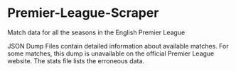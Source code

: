 # Premier-League-Scraper
Match data for all the seasons in the English Premier League

JSON Dump Files contain detailed information about available matches. For some matches, this dump is unavailable on the official Premier League website. The stats file lists the erroneous data.
